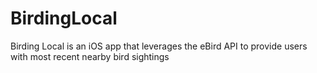 # BirdingLocal
Birding Local is an iOS app that leverages the eBird API to provide users with most recent nearby bird sightings
